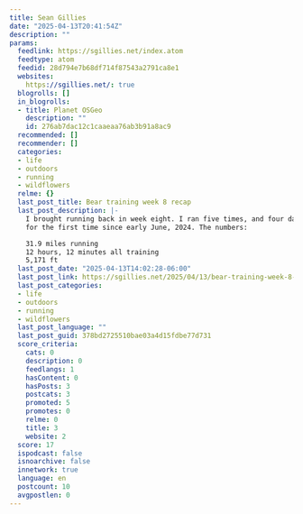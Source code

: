 ```yaml
---
title: Sean Gillies
date: "2025-04-13T20:41:54Z"
description: ""
params:
  feedlink: https://sgillies.net/index.atom
  feedtype: atom
  feedid: 28d794e7b68df714f87543a2791ca8e1
  websites:
    https://sgillies.net/: true
  blogrolls: []
  in_blogrolls:
  - title: Planet OSGeo
    description: ""
    id: 276ab7dac12c1caaeaa76ab3b91a8ac9
  recommended: []
  recommender: []
  categories:
  - life
  - outdoors
  - running
  - wildflowers
  relme: {}
  last_post_title: Bear training week 8 recap
  last_post_description: |-
    I brought running back in week eight. I ran five times, and four days in a row
    for the first time since early June, 2024. The numbers:

    31.9 miles running
    12 hours, 12 minutes all training
    5,171 ft
  last_post_date: "2025-04-13T14:02:28-06:00"
  last_post_link: https://sgillies.net/2025/04/13/bear-training-week-8-recap.html
  last_post_categories:
  - life
  - outdoors
  - running
  - wildflowers
  last_post_language: ""
  last_post_guid: 378bd2725510bae03a4d15fdbe77d731
  score_criteria:
    cats: 0
    description: 0
    feedlangs: 1
    hasContent: 0
    hasPosts: 3
    postcats: 3
    promoted: 5
    promotes: 0
    relme: 0
    title: 3
    website: 2
  score: 17
  ispodcast: false
  isnoarchive: false
  innetwork: true
  language: en
  postcount: 10
  avgpostlen: 0
---
```

